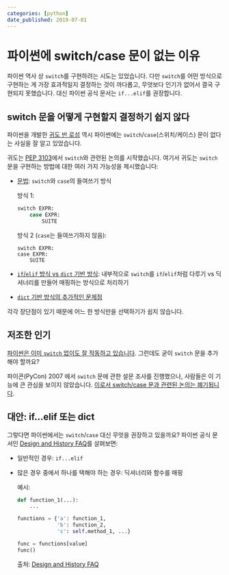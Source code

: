 ```yaml
---
categories: [python]
date_published: 2019-07-01
---
```


# 파이썬에 switch/case 문이 없는 이유

파이썬 역사 상 `switch`를 구현하려는 시도는 있었습니다. 다만 `switch`를 어떤 방식으로 구현하는 게 가장 효과적일지 결정하는 것이 까다롭고, 무엇보다 인기가 없어서 결국 구현되지 못했습니다. 대신 파이썬 공식 문서는 `if...elif`를 권장합니다.

## switch 문을 어떻게 구현할지 결정하기 쉽지 않다

파이썬을 개발한 [귀도 반 로섬](https://ko.wikipedia.org/wiki/%EA%B7%80%EB%8F%84_%EB%B0%98_%EB%A1%9C%EC%84%AC) 역시 파이썬에는 `switch`/`case`(스위치/케이스) 문이 없다는 사실을 잘 알고 있었습니다.

귀도는 [PEP 3103](https://www.python.org/dev/peps/pep-3103/)에서 `switch`와 관련된 논의를 시작했습니다. 여기서 귀도는 `switch` 문을 구현하는 방법에 대한 여러 가지 가능성을 제시했습니다:

- [문법](https://www.python.org/dev/peps/pep-3103/#basic-syntax): `switch`와 `case`의 들여쓰기 방식

  방식 1:

  ```py
  switch EXPR:
      case EXPR:
          SUITE
  ```

  방식 2 (`case`는 들여쓰기하지 않음):

  ```
  switch EXPR:
  case EXPR:
      SUITE
  ```

- [`if`/`elif` 방식 vs `dict` 기반 방식](https://www.python.org/dev/peps/pep-3103/#if-elif-chain-vs-dict-based-dispatch): 내부적으로 `switch`를 `if`/`elif`처럼 다루기 vs 딕셔너리를 만들어 매핑하는 방식으로 처리하기
- [`dict` 기반 방식의 추가적인 문제점](https://www.python.org/dev/peps/pep-3103/#when-to-freeze-the-dispatch-dict)

각각 장단점이 있기 때문에 어느 한 방식만을 선택하기가 쉽지 않습니다.

## 저조한 인기

[파이썬은 이미 `switch` 없이도 잘 작동하고 있습니다](https://www.python.org/dev/peps/pep-3103/#conclusion). 그런데도 굳이 `switch` 문을 추가해야 할까요?

파이콘(PyCon) 2007 에서 `switch` 문에 관한 설문 조사를 진행했으나, 사람들은 이 기능에 큰 관심을 보이지 않았습니다. [이로서 switch/case 문과 관련된 논의는 폐기됩니다](https://www.python.org/dev/peps/pep-3103/#rejection-notice).

## 대안: if...elif 또는 dict

그렇다면 파이썬에서는 `switch`/`case` 대신 무엇을 권장하고 있을까요? 파이썬 공식 문서인 [Design and History FAQ](https://docs.python.org/3/faq/design.html#why-isn-t-there-a-switch-or-case-statement-in-python)를 살펴보면:

- 일반적인 경우: `if...elif`
- 많은 경우 중에서 하나를 택해야 하는 경우: 딕셔너리와 함수를 매핑

  예시:

  ```py
  def function_1(...):
      ...

  functions = {'a': function_1,
               'b': function_2,
               'c': self.method_1, ...}

  func = functions[value]
  func()
  ```

  출처: <a href="https://docs.python.org/3/faq/design.html#why-isn-t-there-a-switch-or-case-statement-in-python">Design and History FAQ</a>
